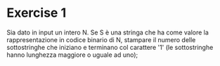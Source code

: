 # Exercise 1
Sia dato in input un intero N. Se S è una stringa che ha come valore la rappresentazione in codice binario di N, stampare il numero delle sottostringhe che iniziano e terminano col carattere '1' (le sottostringhe hanno lunghezza maggiore o uguale ad uno);


